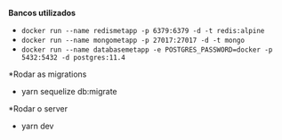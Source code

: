**Bancos utilizados**

- `docker run --name redismetapp -p 6379:6379 -d -t redis:alpine`
- `docker run --name mongometapp -p 27017:27017 -d -t mongo`
- `docker run --name databasemetapp -e POSTGRES_PASSWORD=docker -p 5432:5432 -d postgres:11.4`

*Rodar as migrations 
- yarn sequelize db:migrate

*Rodar o server 
- yarn dev
